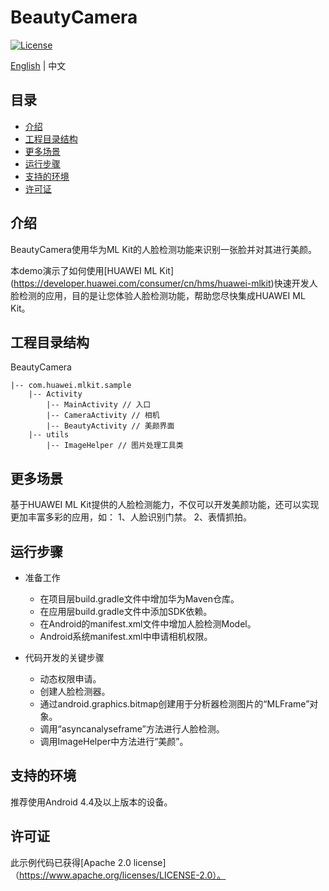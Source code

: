 # BeautyCamera
[![License](https://img.shields.io/badge/Docs-hmsguides-brightgreen)](https://developer.huawei.com/consumer/cn/doc/development/HMS-Guides/ml-introduction-4)

[English](https://github.com/HMS-Core/hms-ml-demo/blob/master/BeautyCamera/README.md) | 中文

## 目录

 * [介绍](#介绍)
 * [工程目录结构](#工程目录结构)
 * [更多场景](#更多场景)
 * [运行步骤](#运行步骤)
 * [支持的环境](#支持的环境)
 * [许可证](#许可证)


## 介绍
BeautyCamera使用华为ML Kit的人脸检测功能来识别一张脸并对其进行美颜。

本demo演示了如何使用[HUAWEI ML Kit] (https://developer.huawei.com/consumer/cn/hms/huawei-mlkit)快速开发人脸检测的应用，目的是让您体验人脸检测功能，帮助您尽快集成HUAWEI ML Kit。

## 工程目录结构
BeautyCamera

    |-- com.huawei.mlkit.sample
        |-- Activity
            |-- MainActivity // 入口
            |-- CameraActivity // 相机
            |-- BeautyActivity // 美颜界面
        |-- utils
            |-- ImageHelper // 图片处理工具类

## 更多场景
基于HUAWEI ML Kit提供的人脸检测能力，不仅可以开发美颜功能，还可以实现更加丰富多彩的应用，如：
1、人脸识别门禁。
2、表情抓拍。

## 运行步骤
- 准备工作
  - 在项目层build.gradle文件中增加华为Maven仓库。
  - 在应用层build.gradle文件中添加SDK依赖。
  - 在Android的manifest.xml文件中增加人脸检测Model。
  - Android系统manifest.xml中申请相机权限。

- 代码开发的关键步骤
  - 动态权限申请。
  - 创建人脸检测器。
  - 通过android.graphics.bitmap创建用于分析器检测图片的“MLFrame”对象。
  - 调用“asyncanalyseframe”方法进行人脸检测。
  - 调用ImageHelper中方法进行“美颜”。

## 支持的环境
推荐使用Android 4.4及以上版本的设备。

##  许可证
此示例代码已获得[Apache 2.0 license]（https://www.apache.org/licenses/LICENSE-2.0）。
